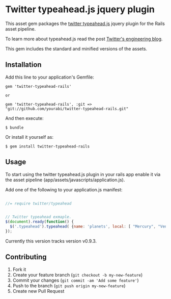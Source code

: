 # Twitter typeahead.js jquery plugin

This asset gem packages the [twitter typeahead.js](https://github.com/twitter/typeahead.js) jquery plugin for the Rails asset pipeline.

To learn more about typeahead.js read the post [Twitter's engineering blog](http://engineering.twitter.com/2013/02/twitter-typeaheadjs-you-autocomplete-me.html).

This gem includes the standard and minified versions of the assets.

## Installation

Add this line to your application's Gemfile:

    gem 'twitter-typeahead-rails'

    or

    gem 'twitter-typeahead-rails', :git => "git://github.com/yourabi/twitter-typeahead-rails.git"
    

And then execute:

    $ bundle

Or install it yourself as:

    $ gem install twitter-typeahead-rails

## Usage

To start using the twitter typeahead.js plugin in your rails app enable it via the asset pipeline (app/assets/javascripts/application.js).

Add one of the following to your application.js manifest:

```js

//= require twitter/typeahead                                                                                                                                                

```


```js

// Twitter typeahead exmaple.
$(document).ready(function() {
  $('.typeahead').typeahead( {name: 'planets', local: [ "Mercury", "Venus", "Earth", "Mars", "Jupiter", "Saturn", "Uranus", "Neptune" ] });
});

```

Currently this version tracks version v0.9.3.

## Contributing

1. Fork it
2. Create your feature branch (`git checkout -b my-new-feature`)
3. Commit your changes (`git commit -am 'Add some feature'`)
4. Push to the branch (`git push origin my-new-feature`)
5. Create new Pull Request

